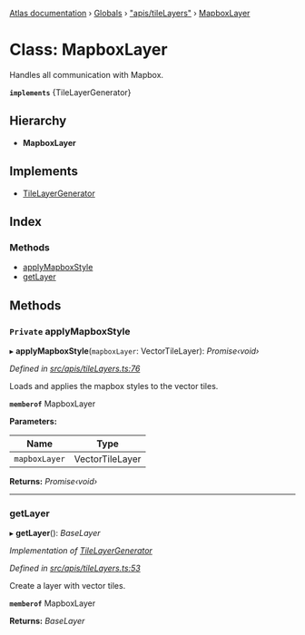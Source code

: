 [Atlas documentation](../README.md) › [Globals](../globals.md) › ["apis/tileLayers"](../modules/_apis_tilelayers_.md) › [MapboxLayer](_apis_tilelayers_.mapboxlayer.md)

# Class: MapboxLayer

Handles all communication with Mapbox.

**`implements`** {TileLayerGenerator}

## Hierarchy

* **MapboxLayer**

## Implements

* [TileLayerGenerator](../interfaces/_apis_tilelayers_.tilelayergenerator.md)

## Index

### Methods

* [applyMapboxStyle](_apis_tilelayers_.mapboxlayer.md#private-applymapboxstyle)
* [getLayer](_apis_tilelayers_.mapboxlayer.md#getlayer)

## Methods

### `Private` applyMapboxStyle

▸ **applyMapboxStyle**(`mapboxLayer`: VectorTileLayer): *Promise‹void›*

*Defined in [src/apis/tileLayers.ts:76](https://github.com/chronark/atlas/blob/f6d4b61/src/apis/tileLayers.ts#L76)*

Loads and applies the mapbox styles to the vector tiles.

**`memberof`** MapboxLayer

**Parameters:**

Name | Type |
------ | ------ |
`mapboxLayer` | VectorTileLayer |

**Returns:** *Promise‹void›*

___

###  getLayer

▸ **getLayer**(): *BaseLayer*

*Implementation of [TileLayerGenerator](../interfaces/_apis_tilelayers_.tilelayergenerator.md)*

*Defined in [src/apis/tileLayers.ts:53](https://github.com/chronark/atlas/blob/f6d4b61/src/apis/tileLayers.ts#L53)*

Create a layer with vector tiles.

**`memberof`** MapboxLayer

**Returns:** *BaseLayer*
